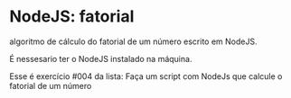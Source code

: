 # NodeJS: fatorial
algoritmo de cálculo do fatorial de um número escrito em NodeJS.

É nessesario ter o NodeJS instalado na máquina.

Esse é exercício #004 da lista: Faça um script com NodeJs que calcule o fatorial de um número
